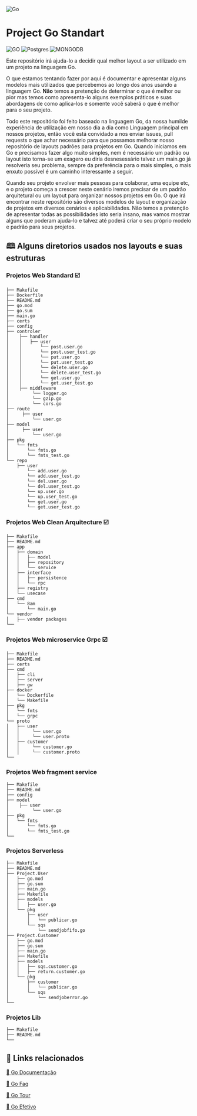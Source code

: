 
![Go](https://github.com/jeffotoni/project.go.standard/blob/master/.github/go.png)


# Project Go Standart
![GO](https://img.shields.io/badge/GO-%2300ADD8?style=for-the-badge&logo=Go&labelColor=%23444444)
![Postgres
](https://img.shields.io/badge/POSTGRESQL-%23336791?style=for-the-badge&logo=PostgreSQL&logoColor=%23336791&labelColor=%23444444) 
![MONGODB](https://img.shields.io/badge/MONGO-%237A248?style=for-the-badge&logo=MongoDB&labelColor=%23444444)

Este repositório irá ajuda-lo a decidir qual melhor layout a ser utilizado em um projeto na linguagem Go.

O que estamos tentando fazer por aqui é documentar e apresentar alguns modelos mais utilizados que percebemos ao longo dos anos usando a linguagem Go. **Não** temos a pretenção de determinar o que é melhor ou pior mas temos como apresenta-lo alguns exemplos práticos e suas abordagens de como aplica-los e somente você saberá o que é melhor para o seu projeto.

Todo este repositório foi feito baseado na linguagem Go, da nossa humilde experiência de utilização em nosso dia a dia como Linguagem principal em nossos projetos, então você está convidado a nos enviar issues, pull requests o que achar necessário para que possamos melhorar nosso repositório de layouts padrões para projetos em Go. Quando iniciamos em Go e precisamos fazer algo muito simples, nem é necessário um padrão ou layout isto torna-se um exagero eu diria desnesessário talvez um main.go já resolveria seu problema, sempre da preferência para o mais simples, o mais enxuto possível é um caminho interessante a seguir. 

Quando seu projeto envolver mais pessoas para colaborar, uma equipe etc, e o projeto começa a crescer neste cenário iremos precisar de um padrão arquitetural ou um layout para organizar nossos projetos em Go. O que irá encontrar neste repositório são diversos modelos de layout e organização de projetos em diversos cenários e aplicabilidades. Não temos a pretenção de apresentar todas as possibilidades isto seria insano, mas vamos mostrar alguns que poderam ajuda-lo e talvez até poderá criar o seu próprio modelo e padrão para seus projetos.



## 🕮 Alguns diretorios usados nos layouts e suas estruturas

### Projetos Web Standard ☑️

```_bash
├── Makefile
├── Dockerfile
├── README.md
├── go.mod
├── go.sum
├── main.go
├── certs
├── config
├── controler
│    ├── handler
│    │   ├── user
│    │       └── post.user.go
│    │       └── post.user_test.go
│    │       └── put.user.go
│    │       └── put.user_test.go
│    │       └── delete.user.go
│    │       └── delete.user_test.go
│    │       └── get.user.go
│    │       └── get.user_test.go
│    ├── middleware
│         └── logger.go
│         └── gzip.go
│         └── cors.go
├── route
│     ├── user
│         └── user.go
├── model
│     ├── user
│         └── user.go
├── pkg
│   └── fmts
│       └── fmts.go
│       └── fmts_test.go
└── repo
    ├── user
        └── add.user.go
        └── add.user_test.go
        └── del.user.go
        └── del.user_test.go
        └── up.user.go
        └── up.user_test.go
        └── get.user.go
        └── get.user_test.go
```  
### Projetos Web Clean Arquitecture ☑️

```_bash
├── Makefile
├── README.md
├── app
│   ├── domain
│   │   ├── model
│   │   ├── repository
│   │   └── service
│   ├── interface
│   │   ├── persistence
│   │   └── rpc
│   ├── registry
│   └── usecase
├── cmd
│   └── 8am
│       └── main.go
└── vendor
│   ├── vendor packages
└──
```    

### Projetos Web microservice Grpc ☑️

```_bash
├── Makefile
├── README.md
├── certs
├── cmd
│   ├── cli
│   ├── server
│   ├── gw
├── docker
│   └── Dockerfile
│   └── Makefile
├── pkg
│   └── fmts
│   └── grpc
└── proto
│   ├── user
│   │     └── user.go
│   │     └── user.proto
│   ├── customer
│   │     └── customer.go
│   │     └── customer.proto
└──
```    

### Projetos Web fragment service 


```_bash
├── Makefile
├── README.md
├── config
├── model
│    ├── user
│         └── user.go
├── pkg
│   └── fmts
│       └── fmts.go
│       └── fmts_test.go
└──
```   

### Projetos Serverless


```_bash
├── Makefile
├── README.md
├── Project.User
│   ├── go.mod
│   ├── go.sum
│   ├── main.go
│   ├── Makefile
│   ├── models
│   │   ├── user.go
│   └── pkg
│       ├── user
│       │   └── publicar.go
│       └── sqs
│           └── sendjobfifo.go
├── Project.Customer
│   ├── go.mod
│   ├── go.sum
│   ├── main.go
│   ├── Makefile
│   ├── models
│   │   ├── sqs.customer.go
│   │   ├── return.customer.go
│   └── pkg
│       ├── customer
│       │   └── publicar.go
│       └── sqs
│           └── sendjoberror.go
└──
```   



### Projetos Lib 


```_bash
├── Makefile
├── README.md
└──
```   



## 🔗 Links relacionados


[📘 Go Documentação](https://golang.org/doc/)

[📘 Go Faq](https://golang.org/doc/faq)

[📘 Go Tour](https://tour.golang.org/welcome/1)

[📘 Go Efetivo](https://golang.org/doc/effective_go.html)
